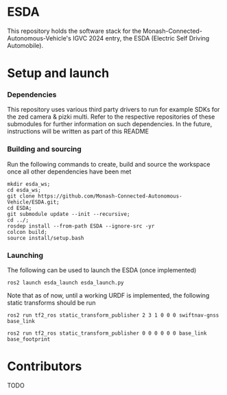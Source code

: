 # ESDA

This repository holds the software stack for the Monash-Connected-Autonomous-Vehicle's IGVC 2024 entry, the ESDA (Electric Self Driving Automobile).

# Setup and launch

### Dependencies

This repository uses various third party drivers to run for example SDKs for the zed camera & pizki multi.
Refer to the respective repositories of these submodules for further information on such dependencies.
In the future, instructions will be written as part of this README

### Building and sourcing

Run the following commands to create, build and source the workspace once all 
other dependencies have been met

```
mkdir esda_ws;
cd esda_ws;
git clone https://github.com/Monash-Connected-Autonomous-Vehicle/ESDA.git;
cd ESDA;
git submodule update --init --recursive;
cd ../;
rosdep install --from-path ESDA --ignore-src -yr
colcon build;
source install/setup.bash
```

### Launching

The following can be used to launch the ESDA (once implemented)

`ros2 launch esda_launch esda_launch.py`

Note that as of now, until a working URDF is implemented, the following static transforms should be run

`ros2 run tf2_ros static_transform_publisher 2 3 1 0 0 0 swiftnav-gnss base_link`

`ros2 run tf2_ros static_transform_publisher 0 0 0 0 0 0 base_link base_footprint`

# Contributors

TODO
